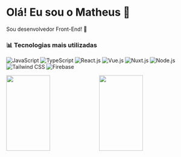 # Olá! Eu sou o Matheus 👋
Sou desenvolvedor Front-End! 🚀

### 📊 Tecnologias mais utilizadas
![JavaScript](https://img.shields.io/badge/JavaScript-F7DF1E?style=for-the-badge&logo=javascript&logoColor=black)
![TypeScript](https://img.shields.io/badge/TypeScript-007ACC?style=for-the-badge&logo=typescript&logoColor=white)
![React.js](https://img.shields.io/badge/React.js-48C7FC?style=for-the-badge&logo=react&logoColor=white)
![Vue.js](https://img.shields.io/badge/Vue.js-35495E?style=for-the-badge&logo=vue.js&logoColor=4FC08D)
![Nuxt.js](https://img.shields.io/badge/Nuxt.js-00C58E?style=for-the-badge&logo=nuxt.js&logoColor=white)
![Node.js](https://img.shields.io/badge/Node.js-43853D?style=for-the-badge&logo=node.js&logoColor=white)
![Tailwind CSS](https://img.shields.io/badge/Tailwind_CSS-38B2AC?style=for-the-badge&logo=tailwind-css&logoColor=white)
![Firebase](https://img.shields.io/badge/Firebase-FFCA28?style=for-the-badge&logo=firebase&logoColor=black)

<div>
<img width="48%" height="200px" src="https://github-readme-stats.vercel.app/api?username=theussoares&show_icons=true&theme=radical" />
  <img width="48%" height="200px" src="https://github-readme-stats.vercel.app/api/top-langs/?username=theussoares&layout=compact&langs_count=6&theme=radical" />
</div>

